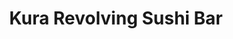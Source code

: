 ---
layout: place
title: "Kura Revolving Sushi Bar"
permalink: /texas/houston/kura-revolving-sushi-bar.html
stateAbbr: TX
stateName: Texas
cityName: Houston
seo:
  name: "Kura Revolving Sushi Bar"
  type: Restaurant
  links: null
description: "Kura Revolving Sushi Bar serves delicious sushi in Houston, Texas. Try fresh Japanese dishes for a great dining experience. "
place_id: ChIJAwoKbG6_QIYRSlYYeR6p1OA
photos:
  - name: >-
      places/ChIJAwoKbG6_QIYRSlYYeR6p1OA/photos/AeeoHcL5sxJK35d91KGqu5MWc0xKPGtWja9i3FN5U5kM4IzUneNqlHmF4MagMv8DrBeEaDlwP_O4QX5vYgCXNJfoVJHM9SGMuHrmFI1i-GARUFMeNreBGiDUZ6OgvCgzl0Hbi_aYFjseYfH2wfRXQJiHClXgvw1via7EoaqM3ArLajAQuBa13sKIfiiY0VTDR_B95eWhVMkuLrIWnW-KD0F8K8sAikWqPDnJz0VjdRVrR98G2cqZZgcZh4ZV6v9ieXjzPYyUQs9_OJmaj7DuobU4Jqu1hCAFL4KWo-vn4vqWVsdIdw
    widthPx: 2048
    heightPx: 1365
    authorAttributions:
      - displayName: Kura Revolving Sushi Bar
        uri: https://maps.google.com/maps/contrib/117968143881571902714
        photoUri: >-
          https://lh3.googleusercontent.com/a-/ALV-UjX5vtA7wx9NsX_iJDPsR96qZIdojBuYZlvfdL8ESNzKr5uoI356=s100-p-k-no-mo
    flagContentUri: >-
      https://www.google.com/local/imagery/report/?cb_client=maps_api_places.places_api&image_key=!1e10!2sAF1QipO9ZB7ooNbuKWcsWfohzP7ZWjcX34Ddwv54mlF6&hl=en-US
    googleMapsUri: >-
      https://www.google.com/maps/place//data=!3m4!1e2!3m2!1sAF1QipO9ZB7ooNbuKWcsWfohzP7ZWjcX34Ddwv54mlF6!2e10!4m2!3m1!1s0x8640bf6e6c0a0a03:0xe0d4a91e7918564a
  - name: >-
      places/ChIJAwoKbG6_QIYRSlYYeR6p1OA/photos/AeeoHcIHzUlcjq-zjOAhJ2ybEvpVIfUMka2a-nMWMwayoKDwNEEnEbL8KJVQSJAVgT73FHUekRJa4alVG6c8FBPDwJDZXiGiizweYUrvR3-xI1qiIwJi_Q0TXHnut-QFUxatANZdFDxiCCqgnDq5tEeBrjJC3BwyCcMQWjCsVKsUEs0KznA-YFGtl9nhEdH1Q0oQ72mqu5PMoHVjJ8SeWSfiuM3SdSHsX_Bv6ZebJtb6I-12UIvHrGkii95yNmA8T4c6TJ4QDLkHInW8hyVHv2j7tGmXd1nzSiJ3KfVYq2qWikfgmw
    widthPx: 1920
    heightPx: 1080
    authorAttributions:
      - displayName: Kura Revolving Sushi Bar
        uri: https://maps.google.com/maps/contrib/117968143881571902714
        photoUri: >-
          https://lh3.googleusercontent.com/a-/ALV-UjX5vtA7wx9NsX_iJDPsR96qZIdojBuYZlvfdL8ESNzKr5uoI356=s100-p-k-no-mo
    flagContentUri: >-
      https://www.google.com/local/imagery/report/?cb_client=maps_api_places.places_api&image_key=!1e10!2sAF1QipNq4Qof4XGssZz038a-VK-oblCb7B71XreMdzcd&hl=en-US
    googleMapsUri: >-
      https://www.google.com/maps/place//data=!3m4!1e2!3m2!1sAF1QipNq4Qof4XGssZz038a-VK-oblCb7B71XreMdzcd!2e10!4m2!3m1!1s0x8640bf6e6c0a0a03:0xe0d4a91e7918564a
  - name: >-
      places/ChIJAwoKbG6_QIYRSlYYeR6p1OA/photos/AeeoHcJLJu1xsSOqA95n4KTtERPh8OU_M-1g4dYUPPYnMbPSaHerg4Hy2oCFb16zHDD3T5yjLwr3pKWTsGsmlfxx2Vqrfa79Reb9ERb2TkV5L3gOtsiiLwL7ryN_DrjZauY9yWUnFMxfWHMkAo7zdzzZ3cz0Mo8pKo7EBks0PhJvcmazJ4epdP069MP2o5Oa5GCkaXtCQieaywgn6-MDQPxRFws4bxcj2XJpPpca0526OkF5iyVDiw4dCoAmJgBkld7Cuol6IgCX-h3wVRZK15tzt4JW-6h_WSP9b1Ft-F50Vb7WTV6yibPEW4JwJWxRw4qPFNyl3zlpl57r-wwX3-pmSBvo8MrpNoahGk0OXthR4_D6d5XMk-7PffFbYoPffNQubut6BrKKgg-dzF9Rs71P-BxL5Ci9a-GYAYaET2IbeIfSaZl-
    widthPx: 2992
    heightPx: 2992
    authorAttributions:
      - displayName: Evelyn Tran
        uri: https://maps.google.com/maps/contrib/115420944493426545685
        photoUri: >-
          https://lh3.googleusercontent.com/a-/ALV-UjXVZZ2_ALMlPWCTj1wgAUlEhrQj-EKTJtWQNCNdcmotJO30YJlGwQ=s100-p-k-no-mo
    flagContentUri: >-
      https://www.google.com/local/imagery/report/?cb_client=maps_api_places.places_api&image_key=!1e10!2sCIHM0ogKEICAgIC7sNP_0AE&hl=en-US
    googleMapsUri: >-
      https://www.google.com/maps/place//data=!3m4!1e2!3m2!1sCIHM0ogKEICAgIC7sNP_0AE!2e10!4m2!3m1!1s0x8640bf6e6c0a0a03:0xe0d4a91e7918564a
  - name: >-
      places/ChIJAwoKbG6_QIYRSlYYeR6p1OA/photos/AeeoHcJhlUccsbrSb4yy_YdKxxEfPXD31eHT12LhZP6ZoDgWEBq1mgHl7U_XGAR3vjYv8YfHXI_wYSOa3UOw1fEVkGNLnsxpNS7666CtZhZhjPgRX6TfISwJ5OBcfK5o8RWshHmdJVJbNGd0TAyQiAeLaArTAa9KC4eL-NnZWQSoOdIeU3eVdGtpCVJT7bVHs_LyPplT4AFBYIF4UDP3EnVSLdLvSe2FTKIW21zTrzDLWmwNpuGxx-D7oAdb4rmLXeCg7yJ5nHiDby6G4wxt0fwnQSC4q96b--kK1IbalZCC8u4M4_9-Ud9jEPynTEe9_f8UkXXRZkk8tOcXkZ3DzqU3ZIGUJ0LDbhfmg1mRnkn1juynFzDG5o2PneBSAO_XsLOvjSR7sVk69oLuljs4NAHHUjSAj3SnJzEEcMI9kKjSq9g7GQ
    widthPx: 3024
    heightPx: 2626
    authorAttributions:
      - displayName: Ny L
        uri: https://maps.google.com/maps/contrib/108363820652537982825
        photoUri: >-
          https://lh3.googleusercontent.com/a-/ALV-UjWFPvgfHozeumolyLP2b8nS7xbV1Vh_CQHR3DI5nDrk_Bx0WWRl=s100-p-k-no-mo
    flagContentUri: >-
      https://www.google.com/local/imagery/report/?cb_client=maps_api_places.places_api&image_key=!1e10!2sCIHM0ogKEICAgID907fwBg&hl=en-US
    googleMapsUri: >-
      https://www.google.com/maps/place//data=!3m4!1e2!3m2!1sCIHM0ogKEICAgID907fwBg!2e10!4m2!3m1!1s0x8640bf6e6c0a0a03:0xe0d4a91e7918564a
  - name: >-
      places/ChIJAwoKbG6_QIYRSlYYeR6p1OA/photos/AeeoHcKr4daIw5WJZiQjXi1FJaCOPCPkOutpS3N7P1kkpFWaWweFU_xUDkf6aMbBvo8r_NYw9UnfMdtX3QRJsX4egthWY_TyPcu9RFeR4Ebj01V3cIcp8V9cBukpRXTPv-WQEzmZcLHHvGhIXHz7DLDgsjsU_jHYMZz5GzRuKoJqvwIoyCQUghyPaApH9idtMRq6R3Mtp5QjWFbaZEH9DVCZK50oBZRDjM_gtLlNYxTqQqHMDajtmKY4NNSQEq9RpuetVJKJNxpvbAmONzUW7buj13meGsuTGUOab8KHT27z8ySATWDZdOXC_g3oHyRMqfKXBoL6XajbwvW58uhF2cQibU9fz8PMKuQWUJjMlWP-UH7wxMPGIAgKf8zw5lm-mKeuryY3W9VjGOr9q_hHY1kr1Vp6Y5VxeK3dx3fo3Pljzr4sJq0w
    widthPx: 4032
    heightPx: 3024
    authorAttributions:
      - displayName: Annie Oun
        uri: https://maps.google.com/maps/contrib/111905411856534821435
        photoUri: >-
          https://lh3.googleusercontent.com/a-/ALV-UjX1BU2EGZ6AF9JZwZVMCxzjEd4mjt2osv0mZeGjfObAkmnOmDM1=s100-p-k-no-mo
    flagContentUri: >-
      https://www.google.com/local/imagery/report/?cb_client=maps_api_places.places_api&image_key=!1e10!2sCIHM0ogKEICAgICb9tXivQE&hl=en-US
    googleMapsUri: >-
      https://www.google.com/maps/place//data=!3m4!1e2!3m2!1sCIHM0ogKEICAgICb9tXivQE!2e10!4m2!3m1!1s0x8640bf6e6c0a0a03:0xe0d4a91e7918564a
  - name: >-
      places/ChIJAwoKbG6_QIYRSlYYeR6p1OA/photos/AeeoHcKKvPEKyre-xghm-FriO2HMLcQEMI2RFZCqpTHePowcWYqcGRvL5EJZCPrJqQwm0CtyCQasCTQO8-fCCTkHDlJ8rdLkjspFszeWH9SH3DBuLiWb6OYxDLRRAjfe3RPrjILYjk-yAsleEX12IEJu97ybueWj1I9Mgav9R_hur_FlJI499oi3VqSZfucIsWiOgSx4fw7IC8NKvRB9CEx-mOqo_oH5I4q1MfMn_hLcS46D30JLo2ccNkiYrB_vyqFrOKIy3erVmWAwL2FFnOmnjRrPknmhxq99T8zaeclKsPKbEW-wln_Nop4DhfI4OtFinwO4Yu5Iu_niGMwbobtynqk_NrORM_y2NQnNxBpn1YHjxJThamXrjK_nB2VUL2hyAytRbKG4BR3GxsKMWNi0CCgQyDG2sAXORxG4LzUaEx3N9z9_
    widthPx: 4032
    heightPx: 3024
    authorAttributions:
      - displayName: Tedjo Liman
        uri: https://maps.google.com/maps/contrib/116999257460173306030
        photoUri: >-
          https://lh3.googleusercontent.com/a-/ALV-UjVXSVpFoWZpaCe6ITtLdRNEcW3qFZd0KLaGxNy0traxANzAKny-9A=s100-p-k-no-mo
    flagContentUri: >-
      https://www.google.com/local/imagery/report/?cb_client=maps_api_places.places_api&image_key=!1e10!2sCIHM0ogKEICAgIDJmqiCpgE&hl=en-US
    googleMapsUri: >-
      https://www.google.com/maps/place//data=!3m4!1e2!3m2!1sCIHM0ogKEICAgIDJmqiCpgE!2e10!4m2!3m1!1s0x8640bf6e6c0a0a03:0xe0d4a91e7918564a
  - name: >-
      places/ChIJAwoKbG6_QIYRSlYYeR6p1OA/photos/AeeoHcL8zA3DbafSw-019P6JD7bIDCXNelHDiR5ddOieVnw1T1fsXuV8j_oUFRGDPDaAvFWbr6HA2hV0ArzENQPvRr143Ll2MaVQ-xb7Qr1rcgtzK_CNjuAA2_-u5jw86lli-bQPszB21ibA1mTjWNACXH-PZ4uUwi_PSBEsXd8ZWaXjwtIHzEHYYh7YHAosoQGwejNetyM5TAm06RzqlWLwEcjZjbPPAFiMOZqdejOWk3WPLVp-mT9HHtxpfW9uTUPOVV_a_jDGjp604lxPezRVRhM9hdKBsLw2STVwlqnzbZpHX9AIQN9_0MOlK6a15cBlghwSSmqnLGGW2UQdOmp4iPCbRRdT9MArdnLPsy-tuFwHRe2eVuMktJgbgIxhut6CyS3aQYnY3OEmabL_f7pmf_3HhnUcI6z3T8DWhH8oE2GbBw
    widthPx: 3008
    heightPx: 2252
    authorAttributions:
      - displayName: Rachel Phương Lê
        uri: https://maps.google.com/maps/contrib/108854607669822670332
        photoUri: >-
          https://lh3.googleusercontent.com/a-/ALV-UjX4EKiNI4rs0WpJ6xHjblifTVy1UOD6O4R_8LLHw9kJqfS0Ieq5NA=s100-p-k-no-mo
    flagContentUri: >-
      https://www.google.com/local/imagery/report/?cb_client=maps_api_places.places_api&image_key=!1e10!2sCIHM0ogKEICAgID6h6yGYg&hl=en-US
    googleMapsUri: >-
      https://www.google.com/maps/place//data=!3m4!1e2!3m2!1sCIHM0ogKEICAgID6h6yGYg!2e10!4m2!3m1!1s0x8640bf6e6c0a0a03:0xe0d4a91e7918564a
  - name: >-
      places/ChIJAwoKbG6_QIYRSlYYeR6p1OA/photos/AeeoHcJdP2_rEcItU1_udCPAKYdvOfj85aOH77PLI092RgmS3tLEGmCH_hBU2YUF-RtKpNqjIXt7igGBikeASxx2dlud_AGYjS0Q2tWpApLZJVcprbU_SpVQMkyUgV2TsfMgRvNiGn3nsSyrvQjlz3sEEQNrkkhEmncgcxPPMd4VH0GkPXYoWXP-rZS1ng8VrakxeHHfc8wXAz5lX4-znPBYlDdJdp3RtQqIuq512ewsUwMwhQLlMwz0lBs5KDemV0PkhWqe11cwk3KrvuSXIFGRv0Lhzp-gRZN5QqsxBe1xg8G4UTVoRH8L2FgOuVU-AWynjEM_kBYAdd_ryDnS5StgC96nNAKw9dQAVhU3w3jHGOXXv8Bvk6vQgij7ZsvgSZQwD8uHkXROYWSSX8glovtQruPd4j2Y1c7kfAVeqoIiyTBZalY
    widthPx: 3024
    heightPx: 4032
    authorAttributions:
      - displayName: Cris
        uri: https://maps.google.com/maps/contrib/112433320418644417048
        photoUri: >-
          https://lh3.googleusercontent.com/a-/ALV-UjVV4WJ_qa7VyscxCIVyTlObJf6HhRCmltLc4E6GqBhXxp7M42EFxQ=s100-p-k-no-mo
    flagContentUri: >-
      https://www.google.com/local/imagery/report/?cb_client=maps_api_places.places_api&image_key=!1e10!2sCIHM0ogKEICAgMCI6cXwwAE&hl=en-US
    googleMapsUri: >-
      https://www.google.com/maps/place//data=!3m4!1e2!3m2!1sCIHM0ogKEICAgMCI6cXwwAE!2e10!4m2!3m1!1s0x8640bf6e6c0a0a03:0xe0d4a91e7918564a
  - name: >-
      places/ChIJAwoKbG6_QIYRSlYYeR6p1OA/photos/AeeoHcJDweboxcuxPUywNgiiKLJyXF4sQ5aIL8BdlUiN2V4iLiqtz6IZrDrR5F5MSHKyCCXTqC1EWMEmAn224_f4MrKMyfEPyHFm1xdMBJnfBj280_sSY-drkDhrNrlUi9LbOAiFZLmEqClU84aBn1yIXlSq3pj1RY2KHqev8HeBiI05K3QlL4xngQndaGVW1uhHOwDj_5glYnfyTW7pa1xrRVtpqibnqG8HLTcZPVtdq3w4bTZImLgrz0C-vs3b-sMAdVt-evRa_Lp8bc3M9LeCEianVXrlvwIrpv03JUiguO_tOrqWw5f9YemdjMPsTNFH6n6YecpYwzSGvxJ4TNzCG51Tt5HtDD3JiGc7cwIVyDpPL12Tt7Ubi_7pzro1FxFBH2JH_fSDhgGw8epfUjNymyxvTkG3U7kor7Nl_DgLQykfdks8
    widthPx: 4032
    heightPx: 2268
    authorAttributions:
      - displayName: Joanna Jan
        uri: https://maps.google.com/maps/contrib/109374217659191063103
        photoUri: >-
          https://lh3.googleusercontent.com/a-/ALV-UjXcnoGoT1lMEQtJN0_jfUdDJETr3bwCZkQmXGAIWocdu5xG2DGOqQ=s100-p-k-no-mo
    flagContentUri: >-
      https://www.google.com/local/imagery/report/?cb_client=maps_api_places.places_api&image_key=!1e10!2sCIHM0ogKEICAgID6l5-b6wE&hl=en-US
    googleMapsUri: >-
      https://www.google.com/maps/place//data=!3m4!1e2!3m2!1sCIHM0ogKEICAgID6l5-b6wE!2e10!4m2!3m1!1s0x8640bf6e6c0a0a03:0xe0d4a91e7918564a
  - name: >-
      places/ChIJAwoKbG6_QIYRSlYYeR6p1OA/photos/AeeoHcJheGEOMPg-PSOFHCRPWu9hAAdEXOvWhA4giSVuyPS0xRWt0Gj0HG2wr3GdEZ3nmXJhBLTW5YS_T4KjjUVKsbcWWkNsumf54ZzZsfynrMooAE3TYfbcTLIebV7-_C-WPB7K0EeRnKFBta548Jb5p7loWxo1z8zWmfpldkamtIpVZoyDyrTS1D8OJR_YWPp61DkdWExtz_XNj-PZ8ZZo1KpXdI2-N6sXjW-L8RaaeGzlQYVDv6oqt2hhZ6fz03OweIOGqRdN-LhTR26zirnLfS4MkfkRnWuiSSzuQJ9ys8LS0YLh2oXxv0-4TV_3byxYYmNu_Osg1c-23h5-KwTJaB_XPJl5vpZ1BD7G1-sGmwid_a6Dkq0kCmz0n7NOc8Np-qG1hX_i4euymjBciQXXuaJooCzZd08viHtPhNN8uTGnJQ
    widthPx: 4624
    heightPx: 3468
    authorAttributions:
      - displayName: TLT99
        uri: https://maps.google.com/maps/contrib/109521801344578120561
        photoUri: >-
          https://lh3.googleusercontent.com/a/ACg8ocJ2dVIRVk5gNrc7kexYsyf-q6DuRHUhUoR2fX81ldmmIDXttA=s100-p-k-no-mo
    flagContentUri: >-
      https://www.google.com/local/imagery/report/?cb_client=maps_api_places.places_api&image_key=!1e10!2sCIHM0ogKEICAgID-ut63cQ&hl=en-US
    googleMapsUri: >-
      https://www.google.com/maps/place//data=!3m4!1e2!3m2!1sCIHM0ogKEICAgID-ut63cQ!2e10!4m2!3m1!1s0x8640bf6e6c0a0a03:0xe0d4a91e7918564a
address: 3510-A Main St, Houston, TX 77002, USA
street: 3510-A Main St
city: Houston
state: TX
zip: '77002'
country: USA
neighborhood: South Central Houston
latitude: '29.739773'
longitude: '-95.378758'
accessibility_options:
  wheelchairAccessibleParking: true
  wheelchairAccessibleEntrance: true
  wheelchairAccessibleRestroom: true
  wheelchairAccessibleSeating: true
business_status: OPERATIONAL
name: Kura Revolving Sushi Bar
google_maps_links:
  directionsUri: >-
    https://www.google.com/maps/dir//''/data=!4m7!4m6!1m1!4e2!1m2!1m1!1s0x8640bf6e6c0a0a03:0xe0d4a91e7918564a!3e0
  placeUri: https://maps.google.com/?cid=16200759707904267850
  writeAReviewUri: >-
    https://www.google.com/maps/place//data=!4m3!3m2!1s0x8640bf6e6c0a0a03:0xe0d4a91e7918564a!12e1
  reviewsUri: >-
    https://www.google.com/maps/place//data=!4m4!3m3!1s0x8640bf6e6c0a0a03:0xe0d4a91e7918564a!9m1!1b1
  photosUri: >-
    https://www.google.com/maps/place//data=!4m3!3m2!1s0x8640bf6e6c0a0a03:0xe0d4a91e7918564a!10e5
primary_type: Sushi Restaurant
opening_hours:
  regular: null
  current: null
secondary_opening_hours:
  regular:
    weekdayDescriptions: null
    type: null
  current:
    weekdayDescriptions: null
    type: null
phone: null
price_level: null
price_range: null
rating: null
rating_count: 0
website: null
reviews: null
parking_options: null
payment_options: null
allow_dogs: null
curbside_pickup: null
delivery: null
dine_in: null
good_for_children: null
good_for_groups: null
good_for_sports: null
live_music: null
menu_for_children: null
outdoor_seating: null
reservable: null
restroom: null
serves_beer: null
serves_breakfast: null
serves_brunch: null
serves_cocktails: null
serves_coffee: null
serves_dinner: null
serves_dessert: null
serves_lunch: null
serves_vegetarian_food: null
serves_wine: null
takeout: null
summary: null

---